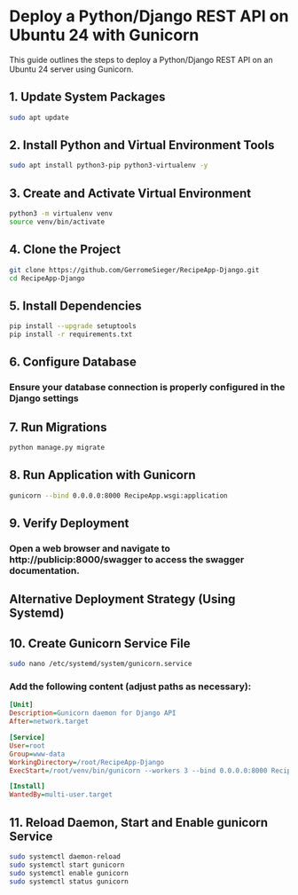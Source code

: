 # Deploy a Python/Django REST API on Ubuntu 24 with Gunicorn

This guide outlines the steps to deploy a Python/Django REST API on an Ubuntu 24 server using Gunicorn.

## 1. Update System Packages

```bash
sudo apt update
```

## 2. Install Python and Virtual Environment Tools

```bash
sudo apt install python3-pip python3-virtualenv -y
```

## 3. Create and Activate Virtual Environment

```bash
python3 -m virtualenv venv
source venv/bin/activate
```

## 4. Clone the Project

```bash
git clone https://github.com/GerromeSieger/RecipeApp-Django.git
cd RecipeApp-Django
```

## 5. Install Dependencies

```bash
pip install --upgrade setuptools
pip install -r requirements.txt
```

## 6. Configure Database

### Ensure your database connection is properly configured in the Django settings

## 7. Run Migrations

```bash
python manage.py migrate
```

## 8. Run Application with Gunicorn

```bash
gunicorn --bind 0.0.0.0:8000 RecipeApp.wsgi:application
```

## 9. Verify Deployment

### Open a web browser and navigate to http://publicip:8000/swagger to access the swagger documentation.

## Alternative Deployment Strategy (Using Systemd)

## 10. Create Gunicorn Service File

```bash
sudo nano /etc/systemd/system/gunicorn.service
```

### Add the following content (adjust paths as necessary):

```ini
[Unit]
Description=Gunicorn daemon for Django API
After=network.target

[Service]
User=root
Group=www-data
WorkingDirectory=/root/RecipeApp-Django
ExecStart=/root/venv/bin/gunicorn --workers 3 --bind 0.0.0.0:8000 RecipeApp.wsgi:application

[Install]
WantedBy=multi-user.target

```
## 11. Reload Daemon, Start and Enable gunicorn Service

```bash
sudo systemctl daemon-reload
sudo systemctl start gunicorn
sudo systemctl enable gunicorn
sudo systemctl status gunicorn
```